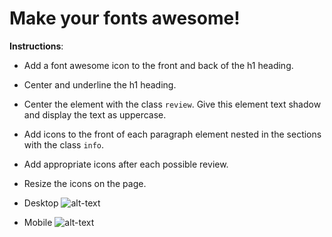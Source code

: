 # Make your fonts awesome!

**Instructions**:
* Add a font awesome icon to the front and back of the h1 heading. 
* Center and underline the h1 heading.
* Center the element with the class `review`. Give this element text shadow and display the text as uppercase.
* Add icons to the front of each paragraph element nested in the sections with the class `info`.
* Add appropriate icons after each possible review. 
* Resize the icons on the page.


* Desktop
![alt-text](/images/reference-image-desktop.png "Reference Image Desktop")
* Mobile
![alt-text](/images/reference-image-mobile.png "Reference Image Desktop")